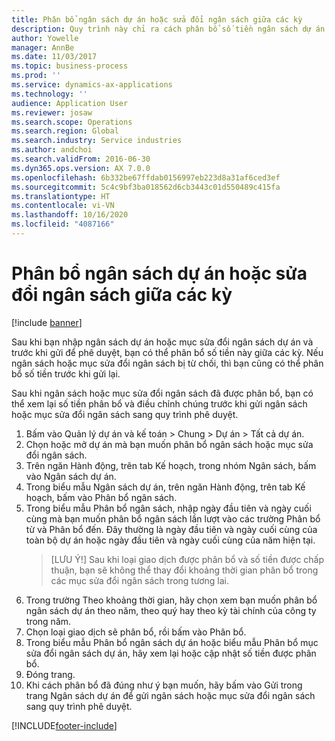 ```yaml
---
title: Phân bổ ngân sách dự án hoặc sửa đổi ngân sách giữa các kỳ
description: Quy trình này chỉ ra cách phân bổ số tiền ngân sách dự án giữa các kỳ.
author: Yowelle
manager: AnnBe
ms.date: 11/03/2017
ms.topic: business-process
ms.prod: ''
ms.service: dynamics-ax-applications
ms.technology: ''
audience: Application User
ms.reviewer: josaw
ms.search.scope: Operations
ms.search.region: Global
ms.search.industry: Service industries
ms.author: andchoi
ms.search.validFrom: 2016-06-30
ms.dyn365.ops.version: AX 7.0.0
ms.openlocfilehash: 6b332be67ffdab0156997eb223d8a31af6ced3ef
ms.sourcegitcommit: 5c4c9bf3ba018562d6cb3443c01d550489c415fa
ms.translationtype: HT
ms.contentlocale: vi-VN
ms.lasthandoff: 10/16/2020
ms.locfileid: "4087166"
---
```

# <a name="allocate-a-project-budget-or-budget-revision-across-periods"></a>Phân bổ ngân sách dự án hoặc sửa đổi ngân sách giữa các kỳ

[!include [banner](../../includes/banner.md)]

Sau khi bạn nhập ngân sách dự án hoặc mục sửa đổi ngân sách dự án và trước khi gửi để phê duyệt, bạn có thể phân bổ số tiền này giữa các kỳ. Nếu ngân sách hoặc mục sửa đổi ngân sách bị từ chối, thì bạn cũng có thể phân bổ số tiền trước khi gửi lại. 

Sau khi ngân sách hoặc mục sửa đổi ngân sách đã được phân bổ, bạn có thể xem lại số tiền phân bổ và điều chỉnh chúng trước khi gửi ngân sách hoặc mục sửa đổi ngân sách sang quy trình phê duyệt. 

1. Bấm vào Quản lý dự án và kế toán > Chung > Dự án > Tất cả dự án. 
2. Chọn hoặc mở dự án mà bạn muốn phân bổ ngân sách hoặc mục sửa đổi ngân sách. 
3. Trên ngăn Hành động, trên tab Kế hoạch, trong nhóm Ngân sách, bấm vào Ngân sách dự án. 
4. Trong biểu mẫu Ngân sách dự án, trên ngăn Hành động, trên tab Kế hoạch, bấm vào Phân bổ ngân sách. 
5. Trong biểu mẫu Phân bổ ngân sách, nhập ngày đầu tiên và ngày cuối cùng mà bạn muốn phân bổ ngân sách lần lượt vào các trường Phân bổ từ và Phân bổ đến. Đây thường là ngày đầu tiên và ngày cuối cùng của toàn bộ dự án hoặc ngày đầu tiên và ngày cuối cùng của năm hiện tại.  
   > [LƯU Ý!] Sau khi loại giao dịch được phân bổ và số tiền được chấp thuận, bạn sẽ không thể thay đổi khoảng thời gian phân bổ trong các mục sửa đổi ngân sách trong tương lai. 
6. Trong trường Theo khoảng thời gian, hãy chọn xem bạn muốn phân bổ ngân sách dự án theo năm, theo quý hay theo kỳ tài chính của công ty trong năm.
7. Chọn loại giao dịch sẽ phân bổ, rồi bấm vào Phân bổ. 
8. Trong biểu mẫu Phân bổ ngân sách dự án hoặc biểu mẫu Phân bổ mục sửa đổi ngân sách dự án, hãy xem lại hoặc cập nhật số tiền được phân bổ. 
9. Đóng trang.
10. Khi cách phân bổ đã đúng như ý bạn muốn, hãy bấm vào Gửi trong trang Ngân sách dự án để gửi ngân sách hoặc mục sửa đổi ngân sách sang quy trình phê duyệt.  




[!INCLUDE[footer-include](../../includes/footer-banner.md)]